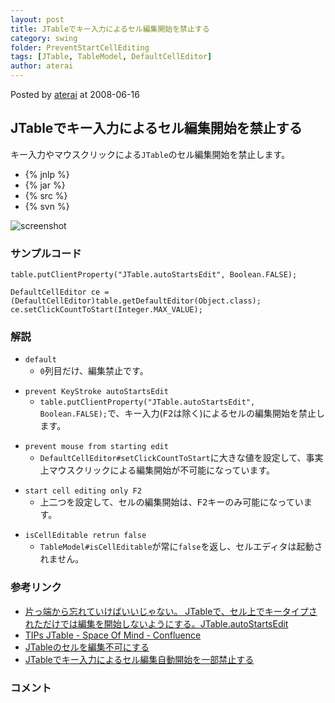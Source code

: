 ```yaml
---
layout: post
title: JTableでキー入力によるセル編集開始を禁止する
category: swing
folder: PreventStartCellEditing
tags: [JTable, TableModel, DefaultCellEditor]
author: aterai
---
```


Posted by [aterai](http://terai.xrea.jp/aterai.html) at 2008-06-16

## JTableでキー入力によるセル編集開始を禁止する
キー入力やマウスクリックによる`JTable`のセル編集開始を禁止します。

- {% jnlp %}
- {% jar %}
- {% src %}
- {% svn %}

<!-- dummy comment line for breaking list -->

![screenshot](http://lh6.ggpht.com/_9Z4BYR88imo/TQTRLZXQW1I/AAAAAAAAAgw/ufR0d0md6Bc/s800/PreventStartCellEditing.png)

### サンプルコード
<pre class="prettyprint"><code>table.putClientProperty("JTable.autoStartsEdit", Boolean.FALSE);
</code></pre>
<pre class="prettyprint"><code>DefaultCellEditor ce = (DefaultCellEditor)table.getDefaultEditor(Object.class);
ce.setClickCountToStart(Integer.MAX_VALUE);
</code></pre>

### 解説
- `default`
    - `0`列目だけ、編集禁止です。

<!-- dummy comment line for breaking list -->

- `prevent KeyStroke autoStartsEdit`
    - `table.putClientProperty("JTable.autoStartsEdit", Boolean.FALSE);`で、キー入力(<kbd>F2</kbd>は除く)によるセルの編集開始を禁止します。

<!-- dummy comment line for breaking list -->

- `prevent mouse from starting edit`
    - `DefaultCellEditor#setClickCountToStart`に大きな値を設定して、事実上マウスクリックによる編集開始が不可能になっています。

<!-- dummy comment line for breaking list -->

- `start cell editing only F2`
    - 上二つを設定して、セルの編集開始は、<kbd>F2</kbd>キーのみ可能になっています。

<!-- dummy comment line for breaking list -->

- `isCellEditable retrun false`
    - `TableModel#isCellEditable`が常に`false`を返し、セルエディタは起動されません。

<!-- dummy comment line for breaking list -->

### 参考リンク
- [片っ端から忘れていけばいいじゃない。  JTableで、セル上でキータイプされただけでは編集を開始しないようにする。JTable.autoStartsEdit](http://0xc000013a.blog96.fc2.com/blog-entry-19.html)
- [TIPs JTable - Space Of Mind - Confluence](http://www.stateofmind.fr/confluence/display/java/TIPs+JTable)
- [JTableのセルを編集不可にする](http://terai.xrea.jp/Swing/CellEditor.html)
- [JTableでキー入力によるセル編集自動開始を一部禁止する](http://terai.xrea.jp/Swing/FunctionKeyStartEditing.html)

<!-- dummy comment line for breaking list -->

### コメント
